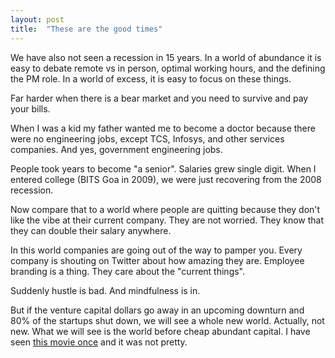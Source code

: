 ```yaml
---
layout: post
title:  "These are the good times"
---
```


We have also not seen a recession in 15 years. In a world of abundance it is easy to debate remote vs in person, optimal working hours, and the defining the PM role. In a world of excess, it is easy to focus on these things.

Far harder when there is a bear market and you need to survive and pay your bills.

When I was a kid my father wanted me to become a doctor because there were no engineering jobs, except TCS, Infosys, and other services companies. And yes, government engineering jobs.

People took years to become "a senior". Salaries grew single digit. When I entered college (BITS Goa in 2009), we were just recovering from the 2008 recession.

Now compare that to a world where people are quitting because they don't like the vibe at their current company. They are not worried. They know that they can double their salary anywhere.

In this world companies are going out of the way to pamper you. Every company is shouting on Twitter about how amazing they are. Employee branding is a thing. They care about the "current things".

Suddenly hustle is bad. And mindfulness is in.

But if the venture capital dollars go away in an upcoming downturn and 80% of the startups shut down, we will see a whole new world. Actually, not new. What we will see is the world before cheap abundant capital. I have seen [this movie once](https://manassaloi.com/2021/04/11/chasing-unicorns.html) and it was not pretty.
